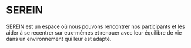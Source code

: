 # SEREIN

SEREIN est un espace où nous pouvons rencontrer nos participants et les aider à se recentrer sur eux-mêmes et renouer avec leur équilibre de vie dans un environnement qui leur est adapté.